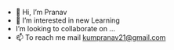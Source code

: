 - 👋 Hi, I’m Pranav
- 👀 I’m interested in new Learning
-  I’m looking to collaborate on ...
- 📫 To reach me mail kumpranav21@gmail.com

<!---
kumpranav21/kumpranav21 is a ✨ special ✨ repository because its `README.md` (this file) appears on your GitHub profile.
You can click the Preview link to take a look at your changes.
--->
